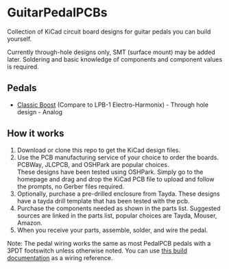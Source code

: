 # GuitarPedalPCBs
Collection of KiCad circuit board designs for guitar pedals you can build yourself.

Currently through-hole designs only, SMT (surface mount) may be added later. Soldering and basic knowledge of components and component values is required.

## Pedals

- [Classic Boost](https://github.com/GuitarML/GuitarPedalPCBs/tree/main/ClassicBoost_1590a) (Compare to LPB-1 Electro-Harmonix) - Through hole design - Analog

## How it works
1. Download or clone this repo to get the KiCad design files.
2. Use the PCB manufacturing service of your choice to order the boards. PCBWay, JLCPCB, and OSHPark are popular choices. <br>
   These designs have been tested using OSHPark. Simply go to the homepage and drag and drop the KiCad PCB file to upload and
   follow the prompts, no Gerber files required. 
3. Optionally, purchase a pre-drilled enclosure from Tayda. These designs have a tayda drill template that has been tested with the pcb. 
4. Purchase the components needed as shown in the parts list. Suggested sources are linked in the parts list, popular choices are Tayda, Mouser, Amazon.
5. When you receive your parts, assemble, solder, and wire the pedal.

Note: The pedal wiring works the same as most PedalPCB pedals with a 3PDT footswitch unless otherwise noted. 
      You can use [this build documentation](https://docs.pedalpcb.com/project/Amentum.pdf) as a wiring reference. 
